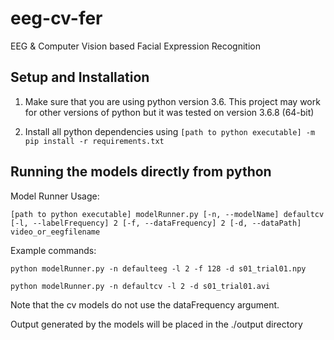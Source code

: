 # eeg-cv-fer
EEG &amp; Computer Vision based Facial Expression Recognition

## Setup and Installation

1. Make sure that you are using python version 3.6. This project may work for other versions of python but it was tested on version 3.6.8 (64-bit)

2. Install all python dependencies using `[path to python executable] -m pip install -r requirements.txt`

## Running the models directly from python

Model Runner Usage:

`[path to python executable] modelRunner.py [-n, --modelName] defaultcv [-l, --labelFrequency] 2 [-f, --dataFrequency] 2 [-d, --dataPath] video_or_eegfilename`

Example commands:

`python modelRunner.py -n defaulteeg -l 2 -f 128 -d s01_trial01.npy`

`python modelRunner.py -n defaultcv -l 2 -d s01_trial01.avi`

Note that the cv models do not use the dataFrequency argument.

Output generated by the models will be placed in the ./output directory
